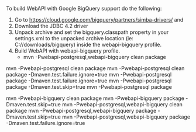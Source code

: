To build WebAPI with Google BigQuery support do the following:
1. Go to https://cloud.google.com/bigquery/partners/simba-drivers/ and 
2. Download the JDBC 4.2 driver
3. Unpack archive and set the bigquery.classpath property in your settings.xml to the unpacked archive location (ie: C://downloads/bigquery) inside the webapi-bigquery profile.
4. Build WebAPI with webapi-bigquery profile. 
   * mvn -Pwebapi-postgresql,webapi-bigquery clean package

mvn -Pwebapi-postgresql clean package
mvn -Pwebapi-postgresql clean package -Dmaven.test.failure.ignore=true
mvn -Pwebapi-postgresql package -Dmaven.test.failure.ignore=true
mvn -Pwebapi-postgresql package -Dmaven.test.skip=true
mvn -Pwebapi-postgresql package

mvn -Pwebapi-bigquery clean package
mvn -Pwebapi-bigquery package -Dmaven.test.skip=true
mvn -Pwebapi-postgresql,webapi-bigquery clean package
mvn -Pwebapi-postgresql,webapi-bigquery  package -Dmaven.test.skip=true
mvn -Pwebapi-postgresql,webapi-bigquery  package -Dmaven.test.failure.ignore=true